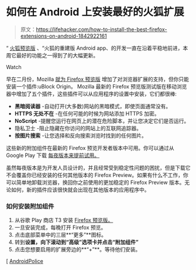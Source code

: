 # 如何在 Android 上安装最好的火狐扩展

> 原文：<https://lifehacker.com/how-to-install-the-best-firefox-extensions-on-android-1842922161>

“ [火狐预览版](https://lifehacker.com/everything-you-need-to-know-about-firefox-preview-on-an-1835950429) 、“火狐的重建版 Android app、的开发一直在沿着平稳地前进，本周它最好的功能之一得到了的大幅更新。

Watch

早在二月份，Mozilla [就为 Firefox 预览版](https://lifehacker.com/mozillas-new-firefox-android-app-only-supports-these-ex-1841673071) 增加了对浏览器扩展的支持，但你只能安装一个插件:uBlock Origin。 Mozilla 最新的 Firefox 预览版测试版在移动浏览器中增加了五个插件，这些插件可以从应用程序的设置中安装，它们都很棒:

*   **黑暗阅读器** -自动打开(大多数)网站的黑暗模式，即使页面通常没有。
*   **HTTPS 无处不在** -在任何可能的时候为网站添加 HTTPS 加密。
*   **NoScript** -提醒您运行在网页上的潜在危险脚本，并让您决定它们是否运行。
*   隐私卫士 -阻止隐藏在你访问的网站上的互联网追踪器。
*   **按图片搜索** -让您选择和反向搜索浏览时找到的任何图片。

这些新的附加组件在最新的 Firefox 预览开发者版本中可用。你可以通过从 Google Play 下载 [每夜版本来提前试用。](https://play.google.com/store/apps/details?id=org.mozilla.fenix.nightly&hl=en_US)

虽然每夜版本是为开发人员设计的，并且经常受到稳定性问题的困扰，但是下载它不会覆盖你已经安装的任何其他版本的 Firefox Preview。如果有什么不工作，你可以简单地卸载浏览器，换回你之前使用的更加稳定的 Firefox Preview 版本。无论如何，新的插件应该很快就会出现在其他版本的应用程序中。

### 如何安装附加组件

1.  从谷歌 Play 商店 T3 安装 [Firefox 预览版。](https://play.google.com/store/apps/details?id=org.mozilla.fenix.nightly&hl=en_US)
2.  一旦安装完成，每晚打开 Firefox 预览。
3.  点击底部菜单中的三层**“更多”**图标。
4.  转到**设置，**向下滚动到**“高级”**选项卡并点击**“附加组件”**
5.  点击您想要启用的扩展旁边的**“+”**。等待他们安装。

[ [AndroidPolice](https://www.androidpolice.com/2020/02/05/firefox-preview-nightly-extension/)